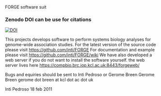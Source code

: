 FORGE software suit

### Zenodo DOI can be use for citations
[![DOI](https://zenodo.org/badge/doi/10.5281/zenodo.9821.png)](https://travis-ci.org/boennemann/badges)

This projects develops software to perform systems biology analyses for genome-wide association studies.
For the latest version of the source code please visit https://github.com/inti/FORGE
For documentation and example please visit https://github.com/inti/FORGE/wiki
We have also developed a web server if you do not want to install the software yourself. the web server lives here https://compbio.brc.iop.kcl.ac.uk:8443/forgeweb/

Bugs and equiries should be sent to Inti Pedroso <intipedroso at gmail dot com> or Gerome Breen Gerome Breen gerome dot breen at kcl dot ac dot uk

Inti Pedroso
18 feb 2011
